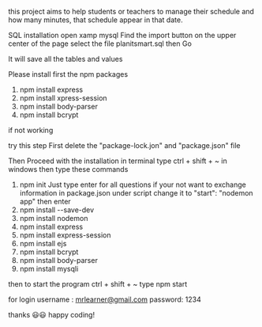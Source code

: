 this project aims to help students or teachers to manage their schedule and how many minutes, that schedule appear in that date.

SQL installation
open xamp mysql
Find the import button on the upper center of the page
select the file planitsmart.sql then Go

It will save all the tables and values

Please install first the npm packages

1. npm install express
2. npm install xpress-session
3. npm install body-parser
4. npm install bcrypt

if not working

try this step
First delete the "package-lock.jon" and "package.json" file

Then Proceed with the installation
in terminal type ctrl + shift + ~ in windows
then type these commands

1. npm init
   Just type enter for all questions if your not want to exchange information
   in package.json under script change it to "start": "nodemon app"
   then enter
2. npm install --save-dev
3. npm install nodemon
4. npm install express
5. npm install express-session
6. npm install ejs
7. npm install bcrypt
8. npm install body-parser
9. npm install mysqli

then to start the program
ctrl + shift + ~
type npm start

for login
username : mrlearner@gmail.com
password: 1234

thanks 😃😃 happy coding!
